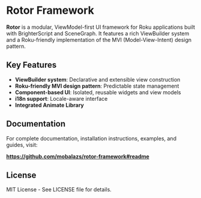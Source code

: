 # Rotor Framework

**Rotor** is a modular, ViewModel-first UI framework for Roku applications built with BrighterScript and SceneGraph. It features a rich ViewBuilder system and a Roku-friendly implementation of the MVI (Model-View-Intent) design pattern.

## Key Features

* **ViewBuilder system**: Declarative and extensible view construction
* **Roku-friendly MVI design pattern**: Predictable state management
* **Component-based UI**: Isolated, reusable widgets and view models
* **i18n support**: Locale-aware interface
* **Integrated Animate Library**

## Documentation

For complete documentation, installation instructions, examples, and guides, visit:

**https://github.com/mobalazs/rotor-framework#readme**

## License

MIT License - See LICENSE file for details.
